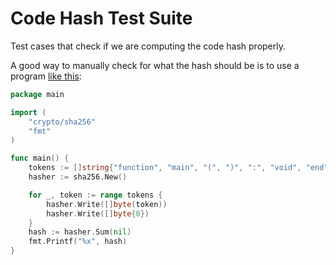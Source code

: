 # Code Hash Test Suite

Test cases that check if we are computing the code hash properly.

A good way to manually check for what the hash should be is to use a program
[like this](https://go.dev/play/p/rXkdYzMXgvw):

```go
package main

import (
	"crypto/sha256"
	"fmt"
)

func main() {
	tokens := []string{"function", "main", "(", ")", ":", "void", "end"}
	hasher := sha256.New()

	for _, token := range tokens {
		hasher.Write([]byte(token))
		hasher.Write([]byte{0})
	}
	hash := hasher.Sum(nil)
	fmt.Printf("%x", hash)
}
```

